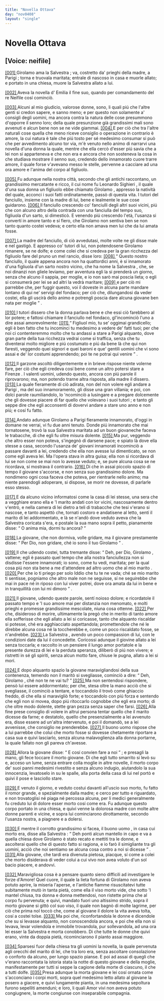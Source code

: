 ```yaml
---
title: "Novella Ottava"
day: "nov0408"
layout: "single"
---
```

<div id="nov0408" type="novella" who="neifile">
 <h1>
  Novella Ottava
 </h1>
 <p>
  <h2>
   [Voice: neifile]
  </h2>
 </p>
 <argument>
  <p>
   <a href="{{ site.baseurl }}enDecameron/nov0408#p04080001">
    [001]
   </a>
   <name persref="girolamo" type="person">
    Girolamo
   </name>
   ama la
   <name persref="salvestra" type="person">
    Salvestra
   </name>
   ; va, costretto da' prieghi della madre, a
   <name placeref="parigi" type="place">
    Parigi
   </name>
   ; torna e truovala maritata; entrale di nascoso in casa e muorle allato; e portato in una chiesa, muore la
   <name persref="salvestra" type="person">
    Salvestra
   </name>
   allato a lui.
  </p>
 </argument>
 <div3 type="commentary" who="author">
  <p>
   <a href="{{ site.baseurl }}enDecameron/nov0408#p04080002">
    [002]
   </a>
   Aveva la novella d'
   <name persref="emilia" type="person">
    Emilia
   </name>
   il fine suo, quando per comandamento del re
   <name persref="neifile" type="person">
    Neifile
   </name>
   cos&iacute; cominci&ograve;.
  </p>
 </div3>
 <div3 type="commentary" who="neifile">
  <p>
   <a href="{{ site.baseurl }}enDecameron/nov0408#p04080003">
    [003]
   </a>
   Alcuni al mio giudicio, valorose donne, sono, li quali pi&uacute; che l'altre genti si credon sapere, e sanno meno; e per questo non solamente a' consigli degli uomini, ma ancora contra la natura delle cose presummono d'opporre il senno loro; della quale presunzione gi&agrave; grandissimi mali sono avvenuti e alcun bene non se ne vide giammai.
   <a href="{{ site.baseurl }}enDecameron/nov0408#p04080004">
    [004]
   </a>
   E per ci&ograve; che tra l'altre naturali cose quella che meno riceve consiglio o operazione in contrario &egrave; amore, la cui natura &egrave; tale che pi&uacute; tosto per s&eacute; medesimo consumar si pu&ograve; che per avvedimento alcuno tor via, m'&egrave; venuto nello animo di narrarvi una novella d'una donna la quale, mentre che ella cerc&ograve; d'esser pi&uacute; savia che a lei non si apparteneva e che non era e ancora che non sosteneva la cosa in che studiava mostrare il senno suo, credendo dello innamorato cuore trarre amore, il quale forse v'avevano messo le stelle, pervenne a cacciare ad una ora amore e l'anima del corpo al figliuolo.
  </p>
 </div3>
 <p>
  <a href="{{ site.baseurl }}enDecameron/nov0408#p04080005">
   [005]
  </a>
  Fu adunque nella nostra citt&agrave;, secondo che gli antichi raccontano, un grandissimo mercatante e ricco, il cui nome fu
  <name persref="leonardosighieri" type="person">
   Leonardo Sighieri
  </name>
  , il quale d'una sua donna un figliuolo ebbe chiamato
  <name persref="girolamo" type="person">
   Girolamo
  </name>
  , appresso la nativit&agrave; del quale, acconci i suoi fatti ordinatamente, pass&ograve; di questa vita. I tutori del fanciullo, insieme con la madre di lui, bene e lealmente le sue cose guidarono.
  <a href="{{ site.baseurl }}enDecameron/nov0408#p04080006">
   [006]
  </a>
  Il fanciullo crescendo co' fanciulli degli altri suoi vicini, pi&uacute; che con alcuno altro della contrada con una fanciulla del tempo suo, figliuola d'un sarto, si dimestic&ograve;. E venendo pi&uacute; crescendo l'et&agrave;, l'usanza si convert&iacute; in amore tanto e s&iacute; fiero, che
  <name persref="girolamo" type="person">
   Girolamo
  </name>
  non sentiva ben se non tanto quanto costei vedeva; e certo ella non amava men lui che da lui amata fosse.
 </p>
 <p>
  <a href="{{ site.baseurl }}enDecameron/nov0408#p04080007">
   [007]
  </a>
  La
  <name persref="madre-0408" type="person">
   madre
  </name>
  del fanciullo, di ci&ograve; avvedutasi, molte volte ne gli disse male e nel gastig&ograve;. E appresso co'
  <name persref="tutori-0408" type="person">
   tutori
  </name>
  di lui, non potendosene
  <name persref="girolamo" type="person">
   Girolamo
  </name>
  rimanere, se ne dolfe; e come colei che si credeva per la gran ricchezza del figliuolo fare del pruno un mel rancio, disse loro:
  <a href="{{ site.baseurl }}enDecameron/nov0408#p04080008">
   [008]
  </a>
  <q direct="unspecified" who="madre-0408">
   Questo nostro fanciullo, il quale appena ancora non ha quattordici anni, &egrave; s&iacute; innamorato d'una figliuola d'un sarto nostro vicino, che ha nome la
   <name persref="salvestra" type="person">
    Salvestra
   </name>
   , che, se noi dinanzi non gliele leviamo, per avventura egli la si prender&agrave; un giorno, senza che alcuno il sappia, per moglie, e io non sar&ograve; mai poscia lieta; o egli si consumer&agrave; per lei se ad altri la vedr&agrave; maritare;
   <a href="{{ site.baseurl }}enDecameron/nov0408#p04080009">
    [009]
   </a>
   e per ci&ograve; mi parrebbe che, per fuggir questo, voi il doveste in alcuna parte mandare lontano di qui ne' servigi del fondaco; per ci&ograve; che, dilungandosi da veder costei, ella gli uscir&agrave; dello animo e potrengli poscia dare alcuna giovane ben nata per moglie
  </q>
  .
 </p>
 <p>
  <a href="{{ site.baseurl }}enDecameron/nov0408#p04080010">
   [010]
  </a>
  I
  <name persref="tutori-0408" type="person">
   tutori
  </name>
  dissero che la donna parlava bene e che essi ci&ograve; farebbero al lor potere; e fattosi chiamare il fanciullo nel fondaco, gl'incominci&ograve; l'uno a dire assai amorevolmente:
  <a href="{{ site.baseurl }}enDecameron/nov0408#p04080011">
   [011]
  </a>
  <q direct="unspecified" who="tutori-0408">
   Figliuol mio, tu se' oggimai grandicello; egli &egrave; ben fatto che tu incominci tu medesimo a vedere de' fatti tuoi; per che noi ci contenteremmo molto che tu andassi a stare a
   <name placeref="parigi" type="place">
    Parigi
   </name>
   alquanto, dove gran parte della tua ricchezza vedrai come si traffica, senza che tu diventerai molto migliore e pi&uacute; costumato e pi&uacute; da bene l&agrave; che qui non faresti, veggendo quei signori e quei baroni e que' gentili uomini che vi sono assai e de' lor costumi apprendendo; poi te ne potrai qui venire
  </q>
  .
 </p>
 <p>
  <a href="{{ site.baseurl }}enDecameron/nov0408#p04080012">
   [012]
  </a>
  Il garzone ascolt&ograve; diligentemente e in brieve rispose niente volerne fare, per ci&ograve; che egli credeva cos&iacute; bene come un altro potersi stare a
  <name placeref="firenze" type="place">
   Firenze
  </name>
  . I valenti uomini, udendo questo, ancora con pi&uacute; parole il riprovarono; ma, non potendo trarne altra risposta, alla madre il dissero.
  <a href="{{ site.baseurl }}enDecameron/nov0408#p04080013">
   [013]
  </a>
  La quale fieramente di ci&ograve; adirata, non del non volere egli andare a
  <name placeref="parigi" type="place">
   Parigi
  </name>
  , ma del suo innamoramento, gli disse una gran villania; e poi, con dolci parole raumiliandolo, lo 'ncominci&ograve; a lusingare e a pregare dolcemente che gli dovesse piacere di far quello che volevano i suoi
  <name persref="tutori-0408" type="person">
   tutori
  </name>
  ; e tanto gli seppe dire che egli acconsent&iacute; di dovervi andare a stare uno anno e non pi&uacute;; e cos&iacute; fu fatto.
 </p>
 <p>
  <a href="{{ site.baseurl }}enDecameron/nov0408#p04080014">
   [014]
  </a>
  Andato adunque
  <name persref="girolamo" type="person">
   Girolamo
  </name>
  a
  <name placeref="parigi" type="place">
   Parigi
  </name>
  fieramente innamorato, d'oggi in domane ne verrai, vi fu due anni tenuto. Donde pi&uacute; innamorato che mai tornatosene, trov&ograve; la sua
  <name persref="salvestra" type="person">
   Salvestra
  </name>
  maritata ad un buon giovaneche faceva le trabacche, di che egli fu oltre misura dolente.
  <a href="{{ site.baseurl }}enDecameron/nov0408#p04080015">
   [015]
  </a>
  Ma pur, veggendo che altro esser non poteva, s'ingegn&ograve; di darsene pace; e spiato l&agrave; dove ella stesse a casa, secondo l'usanza de' giovani innamorati incominci&ograve; a passare davanti a lei, credendo che ella non avesse lui dimenticato, se non come egli aveva lei. Ma l'opera stava in altra guisa; ella non si ricordava di lui se non come se mai non lo avesse veduto; e, se pure alcuna cosa se ne ricordava, s&iacute; mostrava il contrario.
  <a href="{{ site.baseurl }}enDecameron/nov0408#p04080016">
   [016]
  </a>
  Di che in assai piccolo spazio di tempo il giovane s'accorse, e non senza suo grandissimo dolore. Ma nondimeno ogni cosa faceva che poteva, per rientrarle nello animo; ma niente parendogli adoperare, si dispose, se morir ne dovesse, di parlarle esso stesso.
 </p>
 <p>
  <a href="{{ site.baseurl }}enDecameron/nov0408#p04080017">
   [017]
  </a>
  E da alcuno vicino informatosi come la casa di lei stesse, una sera che a vegghiare erano ella e 'l
  <name persref="marito-0408" type="person">
   marito
  </name>
  andati con lor vicini, nascosamente dentro v'entr&ograve;, e nella camera di lei dietro a teli di trabacche che tesi v'erano si nascose, e tanto aspett&ograve; che, tornati costoro e andatisene al letto, sent&iacute; il
  <name persref="marito-0408" type="person">
   marito
  </name>
  di lei addormentato, e l&agrave; se n'and&ograve; dove veduto aveva che la
  <name persref="salvestra" type="person">
   Salvestra
  </name>
  coricata s'era, e postale la sua mano sopra il petto, pianamente disse:
  <q direct="unspecified" who="girolamo">
   O anima mia, dormi tu ancora?
  </q>
 </p>
 <p>
  <a href="{{ site.baseurl }}enDecameron/nov0408#p04080018">
   [018]
  </a>
  La giovane, che non dormiva, volle gridare, ma il giovane prestamente disse:
  <q direct="unspecified" who="girolamo">
   Per Dio, non gridare, ch&eacute; io sono il tuo
   <name persref="girolamo" type="person">
    Girolamo
   </name>
  </q>
  .
 </p>
 <p>
  <a href="{{ site.baseurl }}enDecameron/nov0408#p04080019">
   [019]
  </a>
  Il che udendo costei, tutta tremante disse:
  <q direct="unspecified" who="salvestra">
   Deh, per Dio,
   <name persref="girolamo" type="person">
    Girolamo
   </name>
   , vattene; egli &egrave; passato quel tempo che alla nostra fanciullezza non si disdisse l'essere innamorati; io sono, come tu vedi, maritata; per la qual cosa pi&uacute; non sta bene a me d'attendere ad altro uomo che al mio
   <name persref="marito-0408" type="person">
    marito
   </name>
   .
   <a href="{{ site.baseurl }}enDecameron/nov0408#p04080020">
    [020]
   </a>
   Per che io ti priego per solo Iddio che tu te ne vada; ch&eacute; se mio
   <name persref="marito-0408" type="person">
    marito
   </name>
   ti sentisse, pogniamo che altro male non ne seguisse, s&iacute; ne seguirebbe che mai in pace n&eacute; in riposo con lui viver potrei, dove ora amata da lui in bene e in tranquillit&agrave; con lui mi dimoro
  </q>
  .
 </p>
 <p>
  <a href="{{ site.baseurl }}enDecameron/nov0408#p04080021">
   [021]
  </a>
  Il giovane, udendo queste parole, sent&iacute; noioso dolore; e ricordatole il passato tempo e 'l suo amore mai per distanzia non menomato, e molti prieghi e promesse grandissime mescolate, niuna cosa ottenne.
  <a href="{{ site.baseurl }}enDecameron/nov0408#p04080022">
   [022]
  </a>
  Per che, disideroso di morire, ultimamente la preg&ograve; che in merito di tanto amore ella sofferisse che egli allato a lei si coricasse, tanto che alquanto riscaldar si potesse, ch&eacute; era agghiacciato aspettandola; promettendole che n&eacute; le direbbe alcuna cosa n&eacute; la toccherebbe e, come un poco riscaldato fosse, se n'andrebbe.
  <a href="{{ site.baseurl }}enDecameron/nov0408#p04080023">
   [023]
  </a>
  La
  <name persref="salvestra" type="person">
   Salvestra
  </name>
  , avendo un poco compassion di lui, con le condizioni date da lui il concedette. Coricossi adunque il giovine allato a lei senza toccarla; e raccolto in un pensiere il lungo amor portatole e la presente durezza di lei e la perduta speranza, diliber&ograve; di pi&uacute; non vivere; e ristretti in s&eacute; gli spiriti, senza alcun motto fare, chiuse le pugna, allato a lei si mor&iacute;.
 </p>
 <p>
  <a href="{{ site.baseurl }}enDecameron/nov0408#p04080024">
   [024]
  </a>
  E dopo alquanto spazio la giovane maravigliandosi della sua contenenza, temendo non il marit&ograve; si svegliasse, cominci&ograve; a dire:
  <q direct="unspecified" who="salvestra">
   Deh,
   <name persref="girolamo" type="person">
    Girolamo
   </name>
   , ch&eacute; non te ne vai tu?
  </q>
  <a href="{{ site.baseurl }}enDecameron/nov0408#p04080025">
   [025]
  </a>
  Ma non sentendosi rispondere, pens&ograve; lui essere addormentato; per che, stesa oltre la mano acci&ograve; che si svegliasse, il cominci&ograve; a tentare, e toccandolo il trov&ograve; come ghiaccio freddo, di che ella si maravigli&ograve; forte; e toccandolo con pi&uacute; forza e sentendo che egli non si movea, dopo pi&uacute; ritoccarlo cognobbe che egli era morto; di che oltre modo dolente, stette gran pezza senza saper che farsi.
  <a href="{{ site.baseurl }}enDecameron/nov0408#p04080026">
   [026]
  </a>
  Alla fine prese consiglio di volere in altrui persona tentar quello che il
  <name persref="marito-0408" type="person">
   marito
  </name>
  dicesse da farne; e destatolo, quello che presenzialmente a lei avvenuto era, disse essere ad un'altra intervenuto, e poi il domand&ograve;, se a lei avvenisse, che consiglio ne prenderebbe.
  <a href="{{ site.baseurl }}enDecameron/nov0408#p04080027">
   [027]
  </a>
  Il buono uomo rispose che a lui parrebbe che colui che morto fosse si dovesse chetamente riportare a casa sua e quivi lasciarlo, senza alcuna malavoglienza alla donna portarne, la quale fallato non gli pareva ch'avesse.
 </p>
 <p>
  <a href="{{ site.baseurl }}enDecameron/nov0408#p04080028">
   [028]
  </a>
  Allora la giovane disse:
  <q direct="unspecified" who="salvestra">
   E cos&iacute; convien fare a noi
  </q>
  ; e presagli la mano, gli fece toccare il morto giovane. Di che egli tutto smarrito si lev&ograve; su e, acceso un lume, senza entrare colla moglie in altre novelle, il morto corpo de' suoi panni medesimi rivestito e senza alcuno indugio, aiutandolo la sua innocenzia, levatoselo in su le spalle, alla porta della casa di lui nel port&ograve; e quivi il pose e lasciollo stare.
 </p>
 <p>
  <a href="{{ site.baseurl }}enDecameron/nov0408#p04080029">
   [029]
  </a>
  E venuto il giorno, e veduto costui davanti all'uscio suo morto, fu fatto il romor grande, e spezialmente dalla madre; e cerco per tutto e riguardato, e non trovatoglisi n&eacute; piaga n&eacute; percossa alcuna, per li medici generalmente fu creduto lui di dolore esser morto cos&iacute; come era. Fu adunque questo corpo portato in una chiesa, e quivi venne la dolorosa madre con molte altre donne parenti e vicine, e sopra lui cominciarono dirottamente, secondo l'usanza nostra, a piagnere e a dolersi.
 </p>
 <p>
  <a href="{{ site.baseurl }}enDecameron/nov0408#p04080030">
   [030]
  </a>
  E mentre il corrotto grandissimo si facea, il
  <name persref="marito-0408" type="person">
   buono uomo
  </name>
  , in casa cui morto era, disse alla
  <name persref="salvestra" type="person">
   Salvestra
  </name>
  :
  <q direct="unspecified" who="marito-0408">
   Deh ponti alcun mantello in capo e va a quella chiesa dove
   <name persref="girolamo" type="person">
    Girolamo
   </name>
   &egrave; stato recato e mettiti tra le donne, e ascolterai quello che di questo fatto si ragiona, e io far&ograve; il simigliante tra gli uomini, acci&ograve; che noi sentiamo se alcuna cosa contro a noi si dicesse
  </q>
  .
  <a href="{{ site.baseurl }}enDecameron/nov0408#p04080031">
   [031]
  </a>
  Alla giovane, che tardi era divenuta pietosa, piacque, s&iacute; come a colei che morto disiderava di veder colui a cui vivo non avea voluto d'un sol bacio piacere, e andovvi.
 </p>
 <p>
  <a href="{{ site.baseurl }}enDecameron/nov0408#p04080032">
   [032]
  </a>
  Maravigliosa cosa &egrave; a pensare quanto sieno difficili ad investigare le forze d'Amore! Quel cuore, il quale la lieta fortuna di
  <name persref="girolamo" type="person">
   Girolamo
  </name>
  non aveva potuto aprire, la miseria l'aperse, e l'antiche fiamme risuscitatevi tutte subitamente mut&ograve; in tanta piet&agrave;, come ella il viso morto vide, che sotto 'l mantel chiusa, tra donna e donna mettendosi, non ristette prima che al corpo fu pervenuta; e quivi, mandato fuori uno altissimo strido, sopra il morto giovane si gitt&ograve; col suo viso, il quale non bagn&ograve; di molte lagrime, per ci&ograve; che prima nol tocc&ograve; che, come al giovane il dolore la vita aveva tolta, cos&iacute; a costei tolse.
  <a href="{{ site.baseurl }}enDecameron/nov0408#p04080033">
   [033]
  </a>
  Ma poi che, riconfortandola le donne e dicendole che su si levasse alquanto, non conoscendola ancora, e poi che ella non si levava, levar volendola e immobile trovandola, pur sollevandola, ad una ora lei esser la
  <name persref="salvestra" type="person">
   Salvestra
  </name>
  e morta conobbero. Di che tutte le donne che quivi erano, vinte da doppia piet&agrave;, ricominciarono il pianto assai maggiore.
 </p>
 <p>
  <a href="{{ site.baseurl }}enDecameron/nov0408#p04080034">
   [034]
  </a>
  Sparsesi fuor della chiesa tra gli uomini la novella, la quale pervenuta agli orecchi del
  <name persref="marito-0408" type="person">
   marito
  </name>
  di lei, che tra loro era, senza ascoltare consolazione o conforto da alcuno, per lungo spazio pianse. E poi ad assai di quegli che v'erano raccontata la istoria stata la notte di questo giovane e della moglie, manifestamente per tutti si seppe la cagione della morte di ciascuno, il che a tutti dolfe.
  <a href="{{ site.baseurl }}enDecameron/nov0408#p04080035">
   [035]
  </a>
  Presa adunque la morta giovane e lei cos&iacute; ornata come s'acconciano i corpi morti, sopra quel medesimo letto allato al giovane la posero a giacere, e quivi lungamente pianta, in una medesima sepoltura furono sepelliti amenduni; e loro, li quali Amor vivi non aveva potuto congiugnere, la morte congiunse con inseparabile compagnia.
 </p>
</div>